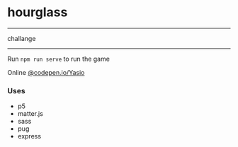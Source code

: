 # hourglass

---

challange

---

Run
`npm run serve`
to run the game

Online
[@codepen.io/Yasio](https://codepen.io/Yasio/full/oPBybQ/)

### Uses

* p5
* matter.js
* sass
* pug
* express
